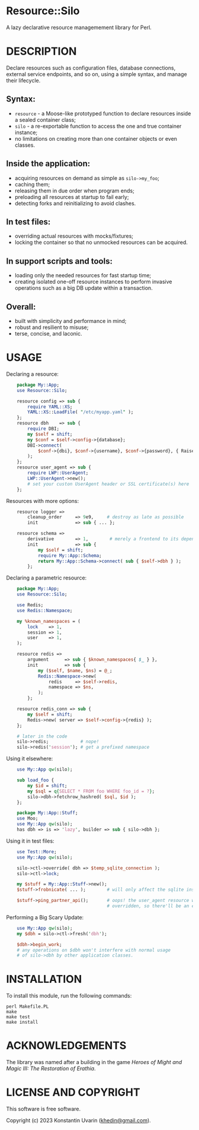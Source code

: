 # Resource::Silo

A lazy declarative resource managemement library for Perl.

# DESCRIPTION

Declare resources such as configuration files, database connections,
external service endpoints, and so on, using a simple syntax,
and manage their lifecycle.

## Syntax:

* `resource` - a Moose-like prototyped function to declare resources
inside a sealed container class;
* `silo` - a re-exportable function to access
the one and true container instance;
* no limitations on creating more than one container objects or even classes.

## Inside the application:

* acquiring resources on demand as simple as `silo->my_foo`;
* caching them;
* releasing them in due order when program ends;
* preloading all resources at startup to fail early;
* detecting forks and reinitializing to avoid clashes.

## In test files:

* overriding actual resources with mocks/fixtures;
* locking the container so that no unmocked resources can be acquired.

## In support scripts and tools:

* loading only the needed resources for fast startup time;
* creating isolated one-off resource instances to perform invasive operations
such as a big DB update within a transaction.

## Overall:

* built with simplicity and performance in mind;
* robust and resilient to misuse;
* terse, concise, and laconic.

# USAGE

Declaring a resource:

```perl
    package My::App;
    use Resource::Silo;

    resource config => sub {
        require YAML::XS;
        YAML::XS::LoadFile( "/etc/myapp.yaml" );
    };
    resource dbh    => sub {
        require DBI;
        my $self = shift;
        my $conf = $self->config->{database};
        DBI->connect(
            $conf->{dbi}, $conf->{username}, $conf->{password}, { RaiseError => 1 }
        );
    };
    resource user_agent => sub {
        require LWP::UserAgent;
        LWP::UserAgent->new();
        # set your custon UserAgent header or SSL certificate(s) here
    };
```

Resources with more options:

```perl
    resource logger =>
        cleanup_order     => 9e9,     # destroy as late as possible
        init              => sub { ... };

    resource schema =>
        derivative        => 1,        # merely a frontend to its dependencies
        init              => sub {
            my $self = shift;
            require My::App::Schema;
            return My::App::Schema->connect( sub { $self->dbh } );
        };
```

Declaring a parametric resource:

```perl
    package My::App;
    use Resource::Silo;

    use Redis;
    use Redis::Namespace;

    my %known_namespaces = (
        lock    => 1,
        session => 1,
        user    => 1,
    );

    resource redis =>
        argument      => sub { $known_namespaces{ $_ } },
        init          => sub {
            my ($self, $name, $ns) = @_;
            Redis::Namespace->new(
                redis     => $self->redis,
                namespace => $ns,
            );
        };

    resource redis_conn => sub {
        my $self = shift;
        Redis->new( server => $self->config->{redis} );
    };

    # later in the code
    silo->redis;            # nope!
    silo->redis('session'); # get a prefixed namespace

```

Using it elsewhere:

```perl
    use My::App qw(silo);

    sub load_foo {
        my $id = shift;
        my $sql = q{SELECT * FROM foo WHERE foo_id = ?};
        silo->dbh->fetchrow_hashred( $sql, $id );
    };
```

```perl
    package My::App::Stuff;
    use Moo;
    use My::App qw(silo);
    has dbh => is => 'lazy', builder => sub { silo->dbh };
```

Using it in test files:

```perl
    use Test::More;
    use My::App qw(silo);

    silo->ctl->override( dbh => $temp_sqlite_connection );
    silo->ctl->lock;

    my $stuff = My::App::Stuff->new();
    $stuff->frobnicate( ... );        # will only affect the sqlite instance

    $stuff->ping_partner_api();       # oops! the user_agent resource wasn't
                                      # overridden, so there'll be an exception
```

Performing a Big Scary Update:

```perl
    use My::App qw(silo);
    my $dbh = silo->ctl->fresh('dbh');

    $dbh->begin_work;
    # any operations on $dbh won't interfere with normal usage
    # of silo->dbh by other application classes.
```

# INSTALLATION

To install this module, run the following commands:

	perl Makefile.PL
	make
	make test
	make install

# ACKNOWLEDGEMENTS

The library was named after a building in the game
*Heroes of Might and Magic III: The Restoration of Erathia*.

# LICENSE AND COPYRIGHT

This software is free software.

Copyright (c) 2023 Konstantin Uvarin (khedin@gmail.com).

